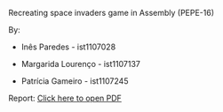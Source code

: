 Recreating space invaders game in Assembly (PEPE-16)

By:

- Inês Paredes - ist1107028

- Margarida Lourenço - ist1107137

- Patrícia Gameiro - ist1107245

Report: [Click here to open PDF](file:///C:/Users/User/Desktop/Entrega%20final/Beyond_Mars.pdf)
